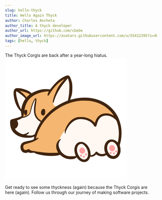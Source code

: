 ```yaml
---
slug: hello-thyck
title: Hello Again Thyck
author: Charles Ancheta
author_title: A thyck developer
author_url: https://github.com/cbebe
author_image_url: https://avatars.githubusercontent.com/u/55412395?s=400&v=4
tags: [hello, thyck]
---
```


The Thyck Corgis are back after a year-long hiatus.
![Thyck Corgis Logo](/img/svg/logo.svg)

<!--truncate-->

Get ready to see some thyckness (again) because the Thyck Corgis are here (again). Follow us through our journey of making software projects.
